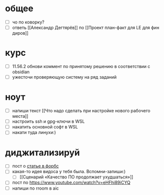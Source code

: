 # общее
- [ ] чо по коворку?
- [ ] ответь [[Александр Дегтярёв]] по [[Проект план-факт для LE для фин диров]]
# курс
- [ ] 11.56.2 обнови коммент по принятому решению в соответствии с obsidian
- [ ] ужесточи проверяющую систему на ряд заданий
# ноут
- [ ] напиши текст [[Что надо сделать при настройке нового рабочего места]]
- [ ] настроить ssh и gpg-ключи в WSL
- [ ] накатить основной софт в WSL
- [ ] накати туда линухи:)
# диджитализируй
- [ ] пост о [статье в форбс](https://www.forbes.ru/spetsproekt/526112-nikita-efremov-donorstvo-eto-pomos-drugim-i-zabota-o-sebe?erid=F7NfYUJCUneP4WLdThMY)
- [ ] какая-то идея видоса у тебя была. Вспомни-запиши:)
	- [ ] [[Сценарий «Качество ПО продолжает ухудшаться»]]
- [ ] пост по https://www.youtube.com/watch?v=eHFhi89iCYQ
- [ ] напиши по rroom в aic